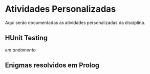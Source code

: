# Atividades Personalizadas
Aqui serão documentadas as atividades personalizadas da disciplina.

## HUnit Testing
_em andamento_

## Enigmas resolvidos em Prolog
